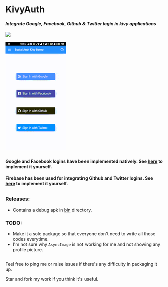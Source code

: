 # KivyAuth
#### *Integrate Google, Facebook, Github &amp; Twitter login in kivy applications*
![](https://travis-ci.org/shashi278/social-auth-kivy.svg?branch=master)

![demo.gif](demo/demo.gif)

###
#### Google and Facebook logins have been implemented natively. See [here](docs/integrate-google-facebook-login.md) to implement it yourself.
#### Firebase has been used for integrating Github and Twitter logins. See [here](docs/integrate-firebase-auth.md) to implement it yourself.

##
### Releases:
* Contains a debug apk in [bin](https://github.com/shashi278/social-auth-kivy/tree/master/bin) directory.

### TODO:
* Make it a sole package so that everyone don't need to write all those codes everytime. 
* I'm not sure why `AsyncImage` is not working for me and not showing any profile picture.

##
Feel free to ping me or raise issues if there's any difficulty in packaging it up.

Star and fork my work if you think it's useful.
